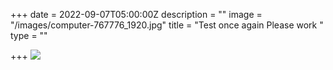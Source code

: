 +++
date = 2022-09-07T05:00:00Z
description = ""
image = "/images/computer-767776_1920.jpg"
title = "Test once again Please work "
type = ""

+++
![](/images/service-3.png)